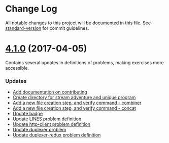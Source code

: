 # Change Log

All notable changes to this project will be documented in this file. See [standard-version](https://github.com/conventional-changelog/standard-version) for commit guidelines.

<a name="4.1.0"></a>
# [4.1.0](https://github.com/workshopper/stream-adventure/compare/4.0.5...4.1.0) (2017-04-05)


Contains several updates in definitions of problems, making exercises more accessible.

### Updates

* [Add documentation on contributing](https://github.com/workshopper/stream-adventure/pull/187)
* [Create directory for stream adventure and unique program](https://github.com/workshopper/stream-adventure/pull/188)
* [Add a new file creation step, and verify command - combiner](https://github.com/workshopper/stream-adventure/pull/189)
* [Add a new file creation step, and verify command - concat](https://github.com/workshopper/stream-adventure/pull/190)
* [Update badge](https://github.com/workshopper/stream-adventure/pull/192)
* [Update LINES problem definition](https://github.com/workshopper/stream-adventure/pull/193)
* [Update http-client problem definition](https://github.com/workshopper/stream-adventure/pull/194)
* [Update duplexer problem](https://github.com/workshopper/stream-adventure/pull/196)
* [Update duplexer-redux problem definition](https://github.com/workshopper/stream-adventure/pull/197)



